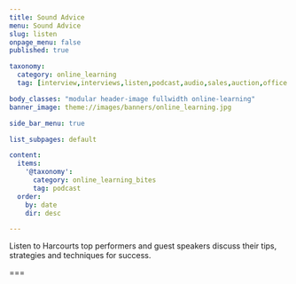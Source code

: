 ```yaml
---
title: Sound Advice
menu: Sound Advice
slug: listen
onpage_menu: false
published: true

taxonomy:
  category: online_learning
  tag: [interview,interviews,listen,podcast,audio,sales,auction,office administrations,sales consultants,property managers,property managers,business owners,managers]

body_classes: "modular header-image fullwidth online-learning"
banner_image: theme://images/banners/online_learning.jpg

side_bar_menu: true

list_subpages: default

content:
  items:
    '@taxonomy':
      category: online_learning_bites
      tag: podcast
  order:
    by: date
    dir: desc

---
```


Listen to Harcourts top performers and guest speakers discuss their tips, strategies and techniques for success.

===
